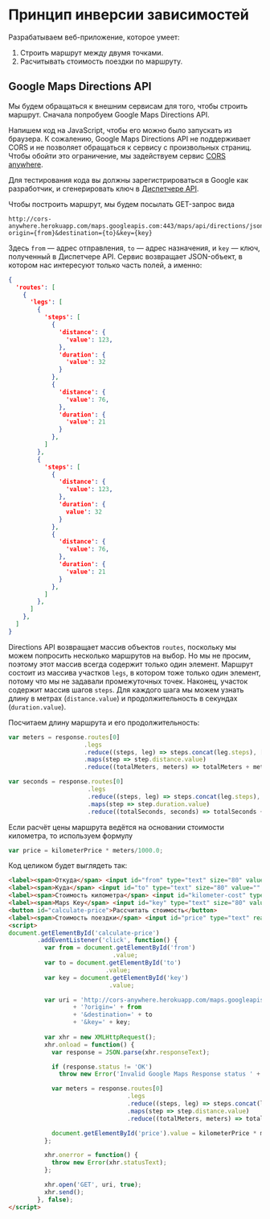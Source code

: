 # Принцип инверсии зависимостей

Разрабатываем веб-приложение, которое умеет:

1. Строить маршрут между двумя точками.
2. Расчитывать стоимость поездки по маршруту.

## Google Maps Directions API

Мы будем обращаться к внешним сервисам для того, чтобы строить маршрут. Сначала попробуем Google Maps Directions API.

Напишем код на JavaScript, чтобы его можно было запускать из браузера. К сожалению, Google Maps Directions API
не поддерживает CORS и не позволяет обращаться к сервису с произвольных страниц. Чтобы обойти это ограничение, мы задействуем
сервис [CORS anywhere](http://cors-anywhere.herokuapp.com/).

Для тестирования кода вы должны зарегистрироваться в Google как разработчик, и сгенерировать ключ в [Диспетчере API](https://console.developers.google.com/apis/library).

Чтобы построить маршрут, мы будем посылать GET-запрос вида

```
http://cors-anywhere.herokuapp.com/maps.googleapis.com:443/maps/api/directions/json?origin={from}&destination={to}&key={key}
```

Здесь `from`&nbsp;&mdash; адрес отправления, `to`&nbsp;&mdash; адрес назначения, и `key`&nbsp;&mdash; ключ, полученный в Диспетчере API.
Сервис возвращает JSON-объект, в котором нас интересуют только часть полей, а именно:

```json
{
  'routes': [
    {
      'legs': [
        {
          'steps': [
            {
              'distance': {
                'value': 123,
              },
              'duration': {
                'value': 32
              }
            },
            {
              'distance': {
                'value': 76,
              },
              'duration': {
                'value': 21
              }
            },
          ]
        },
        {
          'steps': [
            {
              'distance': {
                'value': 123,
              },
              'duration': {
                value': 32
              }
            },
            {
              'distance': {
                'value': 76,
              },
              'duration': {
                'value': 21
              }
            },
          ]
        },
      ]
    },
  ]
}
```

Directions API возвращает массив объектов `routes`, поскольку мы можем попросить несколько маршрутов на выбор. Но мы не просим, поэтому этот массив всегда содержит только один элемент.
Маршрут состоит из массива участков `legs`, в котором тоже только один элемент, потому что мы не задавали промежуточных точек. Наконец, участок содержит массив шагов `steps`.
Для каждого шага мы можем узнать длину в метрах (`distance.value`) и продолжительность в секундах (`duration.value`).

Посчитаем длину маршрута и его продолжительность:

```javascript
var meters = response.routes[0]
                     .legs
                     .reduce((steps, leg) => steps.concat(leg.steps), [])
                     .maps(step => step.distance.value)
                     .reduce((totalMeters, meters) => totalMeters + meters, 0);

var seconds = response.routes[0]
                      .legs
                      .reduce((steps, leg) => steps.concat(leg.steps), [])
                      .maps(step => step.duration.value)
                      .reduce((totalSeconds, seconds) => totalSeconds + seconds, 0);

```

Если расчёт цены маршрута ведётся на основании стоимости километра, то используем формулу

```javascript
var price = kilometerPrice * meters/1000.0;
```

Код целиком будет выглядеть так:

```html
<label><span>Откуда</span> <input id="from" type="text" size="80" value="" /></label>
<label><span>Куда</span> <input id="to" type="text" size="80" value="" /></label>
<label><span>Стоимость километра</span> <input id="kilometer-cost" type="text" size="80" value="15" /></label>
<label><span>Maps Key</span> <input id="key" type="text" size="80" value="" /></label>
<button id="calculate-price">Рассчитать стоимость</button>
<label><span>Стоимость поездки</span> <input id="price" type="text" readonly size="80" /></label>
<script>
document.getElementById('calculate-price')
        .addEventListener('click', function() {
          var from = document.getElementById('from')
                             .value;
          var to = document.getElementById('to')
                           .value;
          var key = document.getElementById('key')
                            .value;

          var uri = 'http://cors-anywhere.herokuapp.com/maps.googleapis.com:443/maps/api/directions/json'
                  + '?origin=' + from
                  + '&destination=' + to
                  + '&key=' + key;
          
          var xhr = new XMLHttpRequest();
          xhr.onload = function() {
            var response = JSON.parse(xhr.responseText);

            if (response.status != 'OK')
              throw new Error('Invalid Google Maps Response status ' + response.status, ', message: ' + response.error_message);

            var meters = response.routes[0]
                                 .legs
                                 .reduce((steps, leg) => steps.concat(leg.steps), [])
                                 .maps(step => step.distance.value)
                                 .reduce((totalMeters, meters) => totalMeters + meters, 0);

            document.getElementById('price').value = kilometerPrice * meters/1000.0;
          };

          xhr.onerror = function() {
            throw new Error(xhr.statusText);
          };

          xhr.open('GET', uri, true);
          xhr.send();
        }, false);
</script>

```